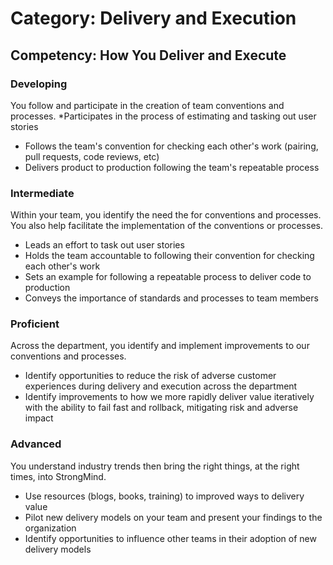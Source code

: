 # Category: Delivery and Execution
## Competency: How You Deliver and Execute

### Developing
You follow and participate in the creation of team conventions and processes.
*Participates in the process of estimating and tasking out user stories
* Follows the team's convention for checking each other's work (pairing, pull requests, code reviews, etc)
* Delivers product to production following the team's repeatable process

### Intermediate
Within your team, you identify the need the for conventions and processes. You also help facilitate the implementation of the conventions or processes.
* Leads an effort to task out user stories
* Holds the team accountable to following their convention for checking each other's work
* Sets an example for following a repeatable process to deliver code to production
* Conveys the importance of standards and processes to team members

### Proficient
Across the department, you identify and implement improvements to our conventions and processes.
* Identify opportunities to reduce the risk of adverse customer experiences during delivery and execution across the department
* Identify improvements to how we more rapidly deliver value iteratively with the ability to fail fast and rollback, mitigating risk and adverse impact

### Advanced
You understand industry trends then bring the right things, at the right times, into StrongMind.
* Use resources (blogs, books, training) to improved ways to delivery value
* Pilot new delivery models on your team and present your findings to the organization
* Identify opportunities to influence other teams in their adoption of new delivery models